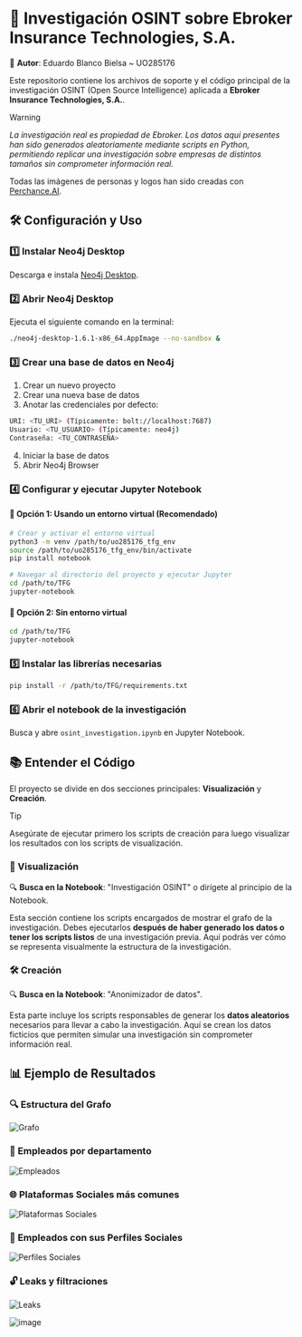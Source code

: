 # 🚀 Investigación OSINT sobre Ebroker Insurance Technologies, S.A.

📌 **Autor**: Eduardo Blanco Bielsa ~ UO285176

Este repositorio contiene los archivos de soporte y el código principal de la investigación OSINT (Open Source Intelligence) aplicada a **Ebroker Insurance Technologies, S.A.**.  

>[!Warning]
>_La investigación real es propiedad de Ebroker. Los datos aquí presentes han sido generados aleatoriamente mediante scripts en Python, permitiendo replicar una investigación sobre empresas de distintos tamaños sin comprometer información real._  

Todas las imágenes de personas y logos han sido creadas con [Perchance.AI](https://perchance.org/ai-human-generator).  


## 🛠️ Configuración y Uso  

### 1️⃣ Instalar Neo4j Desktop  
Descarga e instala [Neo4j Desktop](https://neo4j.com/download/).

### 2️⃣ Abrir Neo4j Desktop  
Ejecuta el siguiente comando en la terminal:  

```sh
./neo4j-desktop-1.6.1-x86_64.AppImage --no-sandbox &
```
### 3️⃣ Crear una base de datos en Neo4j
1. Crear un nuevo proyecto
2. Crear una nueva base de datos
3. Anotar las credenciales por defecto:

```sh
URI: <TU_URI> (Típicamente: bolt://localhost:7687)
Usuario: <TU_USUARIO> (Típicamente: neo4j)
Contraseña: <TU_CONTRASEÑA>
```

4. Iniciar la base de datos
5. Abrir Neo4j Browser

### 4️⃣ Configurar y ejecutar Jupyter Notebook
#### 🔸 Opción 1: Usando un entorno virtual (Recomendado)

```sh
# Crear y activar el entorno virtual
python3 -m venv /path/to/uo285176_tfg_env
source /path/to/uo285176_tfg_env/bin/activate
pip install notebook

# Navegar al directorio del proyecto y ejecutar Jupyter
cd /path/to/TFG
jupyter-notebook
```

#### 🔸 Opción 2: Sin entorno virtual

```sh
cd /path/to/TFG
jupyter-notebook
```

### 5️⃣ Instalar las librerías necesarias

```sh
pip install -r /path/to/TFG/requirements.txt
```

### 6️⃣ Abrir el notebook de la investigación

Busca y abre `osint_investigation.ipynb` en Jupyter Notebook.

## 📚 Entender el Código

El proyecto se divide en dos secciones principales: **Visualización** y **Creación**.

>[!Tip]
>Asegúrate de ejecutar primero los scripts de creación para luego visualizar los resultados con los scripts de visualización.

### 👀 Visualización

🔍 **Busca en la Notebook**: "Investigación OSINT" o dirígete al principio de la Notebook.

Esta sección contiene los scripts encargados de mostrar el grafo de la investigación. Debes ejecutarlos **después de haber generado los datos o tener los scripts listos** de una investigación previa. Aquí podrás ver cómo se representa visualmente la estructura de la investigación.

### 🛠️ Creación

🔍 **Busca en la Notebook**: "Anonimizador de datos".

Esta parte incluye los scripts responsables de generar los **datos aleatorios** necesarios para llevar a cabo la investigación. Aquí se crean los datos ficticios que permiten simular una investigación sin comprometer información real.

## 📊 Ejemplo de Resultados

### 🔍 Estructura del Grafo

![Grafo](https://github.com/user-attachments/assets/69ebb283-40dc-4469-b913-69410db2f60b)

### 👥 Empleados por departamento

![Empleados](https://github.com/user-attachments/assets/0ba4eaae-9027-49ec-8020-4469134d07c0)

### 🌐 Plataformas Sociales más comunes

![Plataformas Sociales](https://github.com/user-attachments/assets/dfe95b63-0b8d-49f4-b5fb-eeb108a118e1)

### 📢 Empleados con sus Perfiles Sociales

![Perfiles Sociales](https://github.com/user-attachments/assets/1c869a98-461b-4d39-bc7b-fcb31beefb6d)

### 🔓 Leaks y filtraciones

![Leaks](https://github.com/user-attachments/assets/f768c59f-8871-47f0-880e-01eed029e330)


![image](https://github.com/user-attachments/assets/99c3ffb8-4637-4e3e-b58b-373c17b2bf16)

